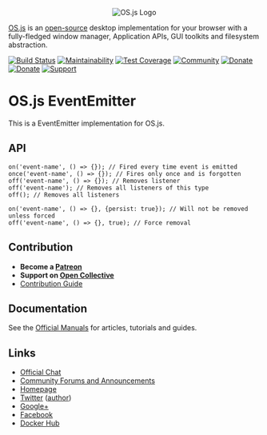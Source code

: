 <p align="center">
  <img alt="OS.js Logo" src="https://raw.githubusercontent.com/os-js/gfx/master/logo-big.png" />
</p>

[OS.js](https://www.os-js.org/) is an [open-source](https://raw.githubusercontent.com/os-js/OS.js/master/LICENSE) desktop implementation for your browser with a fully-fledged window manager, Application APIs, GUI toolkits and filesystem abstraction.

[![Build Status](https://travis-ci.org/os-js/osjs-event-emitter.svg?branch=master)](https://travis-ci.org/os-js/osjs-event-emitter)
[![Maintainability](https://api.codeclimate.com/v1/badges/5a2f1be83828d59370bd/maintainability)](https://codeclimate.com/github/os-js/osjs-event-emitter/maintainability)
[![Test Coverage](https://api.codeclimate.com/v1/badges/5a2f1be83828d59370bd/test_coverage)](https://codeclimate.com/github/os-js/osjs-event-emitter/test_coverage)
[![Community](https://img.shields.io/badge/join-community-green.svg)](https://community.os-js.org/)
[![Donate](https://img.shields.io/badge/liberapay-donate-yellowgreen.svg)](https://liberapay.com/os-js/)
[![Donate](https://img.shields.io/badge/paypal-donate-yellow.svg)](https://www.paypal.com/cgi-bin/webscr?cmd=_donations&business=andersevenrud%40gmail%2ecom&lc=NO&currency_code=USD&bn=PP%2dDonationsBF%3abtn_donate_SM%2egif%3aNonHosted)
[![Support](https://img.shields.io/badge/patreon-support-orange.svg)](https://www.patreon.com/user?u=2978551&ty=h&u=2978551)

# OS.js EventEmitter

This is a EventEmitter implementation for OS.js.

## API

```
on('event-name', () => {}); // Fired every time event is emitted
once('event-name', () => {}); // Fires only once and is forgotten
off('event-name', () => {}); // Removes listener
off('event-name'); // Removes all listeners of this type
off(); // Removes all listeners

on('event-name', () => {}, {persist: true}); // Will not be removed unless forced
off('event-name', () => {}, true); // Force removal
```

## Contribution

* **Become a [Patreon](https://www.patreon.com/user?u=2978551&ty=h&u=2978551)**
* **Support on [Open Collective](https://opencollective.com/osjs)**
* [Contribution Guide](https://github.com/os-js/OS.js/blob/v3/CONTRIBUTING.md)

## Documentation

See the [Official Manuals](https://manual.os-js.org/v3/) for articles, tutorials and guides.

## Links

* [Official Chat](https://gitter.im/os-js/OS.js)
* [Community Forums and Announcements](https://community.os-js.org/)
* [Homepage](https://os-js.org/)
* [Twitter](https://twitter.com/osjsorg) ([author](https://twitter.com/andersevenrud))
* [Google+](https://plus.google.com/b/113399210633478618934/113399210633478618934)
* [Facebook](https://www.facebook.com/os.js.org)
* [Docker Hub](https://hub.docker.com/u/osjs/)
